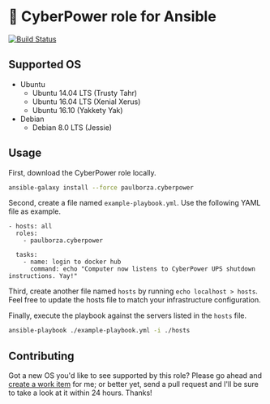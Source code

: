 # &#128267; CyberPower role for Ansible

[![Build Status](https://img.shields.io/travis/paulborza/cyberpower-ansible-role/master.svg?style=flat)](https://travis-ci.org/paulborza/cyberpower-ansible-role)

## Supported OS

- Ubuntu
  - Ubuntu 14.04 LTS (Trusty Tahr)
  - Ubuntu 16.04 LTS (Xenial Xerus)
  - Ubuntu 16.10 (Yakkety Yak)
- Debian
  - Debian 8.0 LTS (Jessie)

## Usage

First, download the CyberPower role locally.

```bash
ansible-galaxy install --force paulborza.cyberpower
```

Second, create a file named `example-playbook.yml`. Use the following YAML file as example.

```
- hosts: all
  roles:
    - paulborza.cyberpower

  tasks:
    - name: login to docker hub
      command: echo "Computer now listens to CyberPower UPS shutdown instructions. Yay!"
```

Third, create another file named `hosts` by running `echo localhost > hosts`. Feel free to update the hosts file to match your infrastructure configuration.

Finally, execute the playbook against the servers listed in the `hosts` file.

```bash
ansible-playbook ./example-playbook.yml -i ./hosts
```

## Contributing

Got a new OS you'd like to see supported by this role?
Please go ahead and [create a work item](https://github.com/paulborza/cyberpower-ansible-role/issues/new) for me; or better yet, send a pull request and I'll be sure to take a look at it within 24 hours. Thanks!
